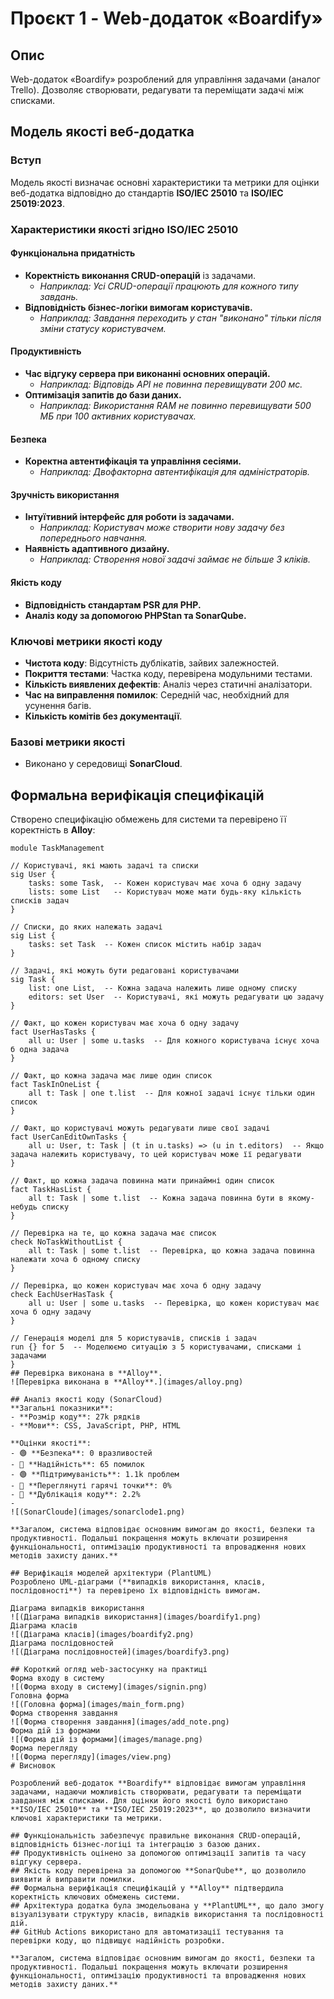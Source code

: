 # Проєкт 1 - Web-додаток «Boardify»

## Опис
Web-додаток «Boardify» розроблений для управління задачами (аналог Trello). Дозволяє створювати, редагувати та переміщати задачі між списками.

## Модель якості веб-додатка

### Вступ
Модель якості визначає основні характеристики та метрики для оцінки веб-додатка відповідно до стандартів **ISO/IEC 25010** та **ISO/IEC 25019:2023**.

### Характеристики якості згідно ISO/IEC 25010

#### **Функціональна придатність**
- **Коректність виконання CRUD-операцій** із задачами.
  - *Наприклад: Усі CRUD-операції працюють для кожного типу завдань.*
- **Відповідність бізнес-логіки вимогам користувачів.**
  - *Наприклад: Завдання переходить у стан "виконано" тільки після зміни статусу користувачем.*

#### **Продуктивність**
- **Час відгуку сервера при виконанні основних операцій.**
  - *Наприклад: Відповідь API не повинна перевищувати 200 мс.*
- **Оптимізація запитів до бази даних.**
  - *Наприклад: Використання RAM не повинно перевищувати 500 МБ при 100 активних користувачах.*

#### **Безпека**
- **Коректна автентифікація та управління сесіями.**
  - *Наприклад: Двофакторна автентифікація для адміністраторів.*

#### **Зручність використання**
- **Інтуїтивний інтерфейс для роботи із задачами.**
  - *Наприклад: Користувач може створити нову задачу без попереднього навчання.*
- **Наявність адаптивного дизайну.**
  - *Наприклад: Створення нової задачі займає не більше 3 кліків.*

#### **Якість коду**
- **Відповідність стандартам PSR для PHP.**
- **Аналіз коду за допомогою PHPStan та SonarQube.**

### Ключові метрики якості коду
- **Чистота коду**: Відсутність дублікатів, зайвих залежностей.
- **Покриття тестами**: Частка коду, перевірена модульними тестами.
- **Кількість виявлених дефектів**: Аналіз через статичні аналізатори.
- **Час на виправлення помилок**: Середній час, необхідний для усунення багів.
- **Кількість комітів без документації**.

### Базові метрики якості
- Виконано у середовищі **SonarCloud**.

## Формальна верифікація специфікацій
Створено специфікацію обмежень для системи та перевірено її коректність в **Alloy**:

```alloy
module TaskManagement

// Користувачі, які мають задачі та списки
sig User {
    tasks: some Task,  -- Кожен користувач має хоча б одну задачу
    lists: some List   -- Користувач може мати будь-яку кількість списків задач
}

// Списки, до яких належать задачі
sig List {
    tasks: set Task  -- Кожен список містить набір задач
}

// Задачі, які можуть бути редаговані користувачами
sig Task {
    list: one List,  -- Кожна задача належить лише одному списку
    editors: set User  -- Користувачі, які можуть редагувати цю задачу
}

// Факт, що кожен користувач має хоча б одну задачу
fact UserHasTasks {
    all u: User | some u.tasks  -- Для кожного користувача існує хоча б одна задача
}

// Факт, що кожна задача має лише один список
fact TaskInOneList {
    all t: Task | one t.list  -- Для кожної задачі існує тільки один список
}

// Факт, що користувачі можуть редагувати лише свої задачі
fact UserCanEditOwnTasks {
    all u: User, t: Task | (t in u.tasks) => (u in t.editors)  -- Якщо задача належить користувачу, то цей користувач може її редагувати
}

// Факт, що кожна задача повинна мати принаймні один список
fact TaskHasList {
    all t: Task | some t.list  -- Кожна задача повинна бути в якому-небудь списку
}

// Перевірка на те, що кожна задача має список
check NoTaskWithoutList {
    all t: Task | some t.list  -- Перевірка, що кожна задача повинна належати хоча б одному списку
}

// Перевірка, що кожен користувач має хоча б одну задачу
check EachUserHasTask {
    all u: User | some u.tasks  -- Перевірка, що кожен користувач має хоча б одну задачу
}

// Генерація моделі для 5 користувачів, списків і задач
run {} for 5  -- Моделюємо ситуацію з 5 користувачами, списками і задачами
}
## Перевірка виконана в **Alloy**.
![Перевірка виконана в **Alloy**.](images/alloy.png)

## Аналіз якості коду (SonarCloud)
**Загальні показники**:
- **Розмір коду**: 27k рядків
- **Мови**: CSS, JavaScript, PHP, HTML

**Оцінки якості**:
- 🟢 **Безпека**: 0 вразливостей
- 🔴 **Надійність**: 65 помилок
- 🟢 **Підтримуваність**: 1.1k проблем
- 🔴 **Переглянуті гарячі точки**: 0%
- 🔵 **Дублікація коду**: 2.2%
- 
![(SonarCloude](images/sonarclode1.png)

**Загалом, система відповідає основним вимогам до якості, безпеки та продуктивності. Подальші покращення можуть включати розширення функціональності, оптимізацію продуктивності та впровадження нових методів захисту даних.**

## Верифікація моделей архітектури (PlantUML)
Розроблено UML-діаграми (**випадків використання, класів, послідовності**) та перевірено їх відповідність вимогам.

Діаграма випадків використання
![(Діаграма випадків використання](images/boardify1.png)
Діаграма класів
![(Діаграма класів](images/boardify2.png)
Діаграма послідовностей
![(Діаграма послідовностей](images/boardify3.png)

## Короткий огляд web-застосунку на практиці
Форма входу в систему
![(Форма входу в систему](images/signin.png)
Головна форма
![(Головна форма](images/main_form.png)
Форма створення завдання
![(Форма створення завдання](images/add_note.png)
Форма дій із формами
![(Форма дій із формами](images/manage.png)
Форма перегляду
![(Форма перегляду](images/view.png)
# Висновок

Розроблений веб-додаток **Boardify** відповідає вимогам управління задачами, надаючи можливість створювати, редагувати та переміщати завдання між списками. Для оцінки його якості було використано **ISO/IEC 25010** та **ISO/IEC 25019:2023**, що дозволило визначити ключові характеристики та метрики.

## Функціональність забезпечує правильне виконання CRUD-операцій, відповідність бізнес-логіці та інтеграцію з базою даних.
## Продуктивність оцінено за допомогою оптимізації запитів та часу відгуку сервера.
## Якість коду перевірена за допомогою **SonarQube**, що дозволило виявити й виправити помилки.
## Формальна верифікація специфікацій у **Alloy** підтвердила коректність ключових обмежень системи.
## Архітектура додатка була змодельована у **PlantUML**, що дало змогу візуалізувати структуру класів, випадків використання та послідовності дій.
## GitHub Actions використано для автоматизації тестування та перевірки коду, що підвищує надійність розробки.

**Загалом, система відповідає основним вимогам до якості, безпеки та продуктивності. Подальші покращення можуть включати розширення функціональності, оптимізацію продуктивності та впровадження нових методів захисту даних.**


